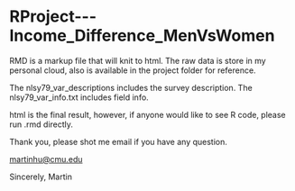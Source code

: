 # RProject---Income_Difference_MenVsWomen
RMD is a markup file that will knit to html.
The raw data is store in my personal cloud, also is available in the project folder for reference.

The nlsy79_var_descriptions includes the survey description.
The nlsy79_var_info.txt includes field info.

html is the final result, however, if anyone would like to see R code, please run .rmd directly.

Thank you, please shot me email if you have any question.

martinhu@cmu.edu

Sincerely,
Martin
